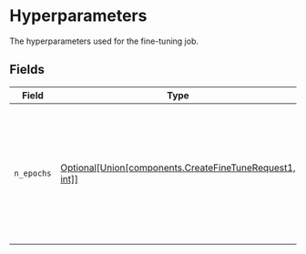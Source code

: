 # Hyperparameters

The hyperparameters used for the fine-tuning job.


## Fields

| Field                                                                                                         | Type                                                                                                          | Required                                                                                                      | Description                                                                                                   |
| ------------------------------------------------------------------------------------------------------------- | ------------------------------------------------------------------------------------------------------------- | ------------------------------------------------------------------------------------------------------------- | ------------------------------------------------------------------------------------------------------------- |
| `n_epochs`                                                                                                    | [Optional[Union[components.CreateFineTuneRequest1, int]]](../../models/components/nepochs.md)                 | :heavy_minus_sign:                                                                                            | The number of epochs to train the model for. An epoch refers to one<br/>full cycle through the training dataset.<br/> |